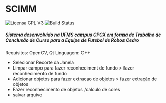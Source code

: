 # SCIMM
![Licensa GPL V3](https://img.shields.io/badge/License-GPL%20v3-blue.svg) ![Build Status](https://travis-ci.org/CoderSquirrel/SCIMM.svg?branch=SCIMM_OO)
##### Sistema desenvolvido na UFMS campus CPCX em forma de Trabalho de Conclusão de Curso para a Equipe de Futebol de Robos Cedro

Requisitos: OpenCV, Qt
Linguagem: C++



* Selecionar Recorte da Janela
* Limpar campo para fazer reconheciment de fundo > fazer reconhecimento de fundo
* Adicionar objetos para fazer extracao de objetos > fazer extração de objetos
* Fazer reconhecimento de objetos /calculo de cores
* salvar arquivo
